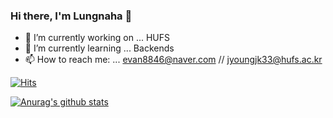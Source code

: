### Hi there, I'm Lungnaha 👋


- 🔭 I’m currently working on ... HUFS
- 🌱 I’m currently learning ... Backends
- 📫 How to reach me: ... evan8846@naver.com // jyoungjk33@hufs.ac.kr

[![Hits](https://hits.seeyoufarm.com/api/count/incr/badge.svg?url=https%3A%2F%2Fgithub.com%2Flungnahahd&count_bg=%2379C83D&title_bg=%23555555&icon=&icon_color=%23E7E7E7&title=hits&edge_flat=false)](https://hits.seeyoufarm.com)

[![Anurag's github stats](https://github-readme-stats.vercel.app/api?username=lungnahahd)](https://github.com/anuraghazra/github-readme-stats)
